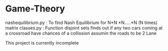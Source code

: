 # Game-Theory
nashequilibrium.py : To find Nash Equilibrium for N*N *N.....*N (N times) matrix 
classes.py : Function disjoint sets finds out if any two cars coming at a crossroad have chances of a  collission assumin the roads to be 2 Lane

This project is currently incomplete



